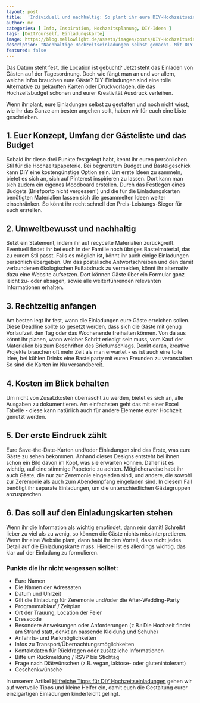 ```yaml
---
layout: post
title:  'Individuell und nachhaltig: So plant ihr eure DIY-Hochzeitseinladungen'
author: mc
categories: [ Info, Inspiration, Hochzeitsplanung, DIY-Ideen ]
tags: [DoItYourself, Einladungskarte]
image: https://blog.mellowlight.de/assets/images/posts/DIY-Hochzeitseinladung.webp
description: "Nachhaltige Hochzeitseinladungen selbst gemacht. Mit DIY Geld sparen, die Umwelt schonen und den Gästen alle wichtigen Details mitteilen."
featured: false
---
```

Das Datum steht fest, die Location ist gebucht? Jetzt steht das Einladen von Gästen auf der Tagesordnung. Doch wie fängt man an und vor allem, welche Infos brauchen eure Gäste?
DIY-Einladungen sind eine tolle Alternative zu gekauften Karten oder Druckvorlagen, die das Hochzeitsbudget schonen und eurer Kreativität Ausdruck verleihen. 

Wenn ihr plant, eure Einladungen selbst zu gestalten und noch nicht wisst, wie ihr das Ganze am besten angehen sollt, haben wir für euch eine Liste geschrieben.

## 1. Euer Konzept, Umfang der Gästeliste und das Budget
Sobald ihr diese drei Punkte festgelegt habt, kennt ihr euren persönlichen Stil für die Hochzeitspapeterie. Bei begrenztem Budget und Bastelgeschick kann DIY eine kostengünstige Option sein. Um erste Ideen zu sammeln, bietet es sich an, sich auf Pinterest inspirieren zu lassen. Dort kann man sich zudem ein eigenes Moodboard erstellen. Durch das Festlegen eines Budgets (Briefporto nicht vergessen!) und die für die Einladungskarten benötigten Materialien lassen sich die gesammelten Ideen weiter einschränken. So könnt ihr recht schnell den Preis-Leistungs-Sieger für euch erstellen.

## 2. Umweltbewusst und nachhaltig
Setzt ein Statement, indem ihr auf recycelte Materialien zurückgreift. Eventuell findet ihr bei euch in der Familie noch übriges Bastelmaterial, das zu eurem Stil passt. Falls es möglich ist, könnt ihr auch einige Einladungen persönlich übergeben. Um das postalische Antwortschreiben und den damit verbundenen ökologischen Fußabdruck zu vermeiden, könnt ihr alternativ dazu eine Website aufsetzen. Dort können Gäste über ein Formular ganz leicht zu- oder absagen, sowie alle weiterführenden relevanten Informationen erhalten.

## 3. Rechtzeitig anfangen
Am besten legt ihr fest, wann die Einladungen eure Gäste erreichen sollen. Diese Deadline sollte so gesetzt werden, dass sich die Gäste mit genug Vorlaufzeit den Tag oder das Wochenende freihalten können. Von da aus könnt ihr planen, wann welcher Schritt erledigt sein muss, vom Kauf der Materialien bis zum Beschriften des Briefumschlags. Denkt daran, kreative Projekte brauchen oft mehr Zeit als man erwartet - es ist auch eine tolle Idee, bei kühlen Drinks eine Bastelparty mit euren Freunden zu veranstalten. So sind die Karten im Nu versandbereit.

## 4. Kosten im Blick behalten
Um nicht von Zusatzkosten überrascht zu werden, bietet es sich an, alle Ausgaben zu dokumentieren. Am einfachsten geht das mit einer Excel Tabelle - diese kann natürlich auch für andere Elemente eurer Hochzeit genutzt werden.

## 5. Der erste Eindruck zählt
Eure Save-the-Date-Karten und/oder Einladungen sind das Erste, was eure Gäste zu sehen bekommen. Anhand dieses Designs entsteht bei ihnen schon ein Bild davon im Kopf, was sie erwarten können. Daher ist es wichtig, auf eine stimmige Papeterie zu achten. Möglicherweise habt ihr auch Gäste, die nur zur Zeremonie eingeladen sind, und andere, die sowohl zur Zeremonie als auch zum Abendempfang eingeladen sind. In diesem Fall benötigt ihr separate Einladungen, um die unterschiedlichen Gästegruppen anzusprechen.

## 6. Das soll auf den Einladungskarten stehen
Wenn ihr die Information als wichtig empfindet, dann rein damit! Schreibt lieber zu viel als zu wenig, so können die Gäste nichts missinterpretieren.
Wenn ihr eine Website plant, dann habt ihr den Vorteil, dass nicht jedes Detail auf die Einladungskarte muss. Hierbei ist es allerdings wichtig, das klar auf der Einladung zu formulieren.

### Punkte die ihr nicht vergessen solltet: 
- Eure Namen
- Die Namen der Adressaten
- Datum und Uhrzeit
- Gilt die Einladung für Zeremonie und/oder die After-Wedding-Party
- Programmablauf / Zeitplan
- Ort der Trauung, Location der Feier
- Dresscode
- Besondere Anweisungen oder Anforderungen (z.B.: Die Hochzeit findet am Strand statt, denkt an passende Kleidung und Schuhe)
- Anfahrts- und Parkmöglichkeiten
- Infos zu Transport/Übernachtungsmöglichkeiten
- Kontaktdaten für Rückfragen oder zusätzliche Informationen
- Bitte um Rückmeldung / RSVP bis Stichtag
- Frage nach Diätwünschen (z.B. vegan, laktose- oder glutenintolerant)
- Geschenkwünsche


In unserem Artikel [Hilfreiche Tipps für DIY Hochzeitseinladungen](https://blog.mellowlight.de/Einladungen-mit-Stil-Hilfreiche-Tipps-für-DIY-Hochzeitseinladungen/) gehen wir auf wertvolle Tipps und kleine Helfer ein, damit euch die Gestaltung eurer einzigartigen Einladungen kinderleicht gelingt.
